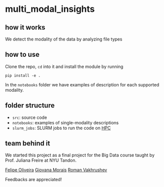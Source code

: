 # multi_modal_insights

## how it works
We detect the modality of the data by analyzing file types

## how to use

Clone the repo, `cd` into it and install the module by running

`pip install -e .`

In the `notebooks` folder we have examples of description for each supported
modality.

## folder structure

* `src`: source code
* `notebooks`: examples of single-modality descriptions
* `slurm_jobs`: SLURM jobs to run the code on [HPC](https://sites.google.com/nyu.edu/nyu-hpc/home?authuser=0)

## team behind it

We started this project as a final project for the Big Data course taught by
Prof. Juliana Freire at NYU Tandon.

[Felipe Oliveira](https://github.com)
[Giovana Morais](https://github.com/giovana-morais)
[Roman Vakhrushev](https://github.com/golcz)

Feedbacks are appreciated!
